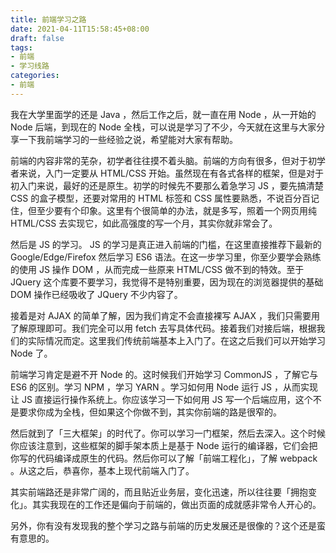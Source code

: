 ```yaml
---
title: 前端学习之路
date: 2021-04-11T15:58:45+08:00
draft: false
tags:
- 前端
- 学习线路
categories:
- 前端
---
```


我在大学里面学的还是 Java ，然后工作之后，就一直在用 Node ，从一开始的 Node 后端，到现在的 Node 全栈，可以说是学习了不少，今天就在这里与大家分享一下我前端学习的一些经验之说，希望能对大家有帮助。

前端的内容非常的芜杂，初学者往往摸不着头脑。前端的方向有很多，但对于初学者来说，入门一定要从 HTML/CSS 开始。虽然现在有各式各样的框架，但是对于初入门来说，最好的还是原生。初学的时候先不要那么着急学习 JS ，要先搞清楚 CSS 的盒子模型，还要对常用的 HTML 标签和 CSS 属性要熟悉，不说百分百记住，但至少要有个印象。这里有个很简单的办法，就是多写，照着一个网页用纯 HTML/CSS 去实现它，如此高强度的写一个月，其实你就非常会了。

然后是 JS 的学习。 JS 的学习是真正进入前端的门槛，在这里直接推荐下最新的 Google/Edge/Firefox 然后学习 ES6 语法。在这一步学习里，你至少要学会熟练的使用 JS 操作 DOM ，从而完成一些原来 HTML/CSS 做不到的特效。至于 JQuery 这个库要不要学习，我觉得不是特别重要，因为现在的浏览器提供的基础 DOM 操作已经吸收了 JQuery 不少内容了。

接着是对 AJAX 的简单了解，因为我们肯定不会直接裸写 AJAX ，我们只需要用了解原理即可。我们完全可以用 fetch 去写具体代码。接着我们对接后端，根据我们的实际情况而定。这里我们传统前端基本上入门了。在这之后我们可以开始学习 Node 了。

前端学习肯定是避不开 Node 的。这时候我们开始学习 CommonJS ，了解它与 ES6 的区别。学习 NPM ，学习 YARN 。学习如何用 Node 运行 JS ，从而实现让 JS 直接运行操作系统上。你应该学习一下如何用 JS 写一个后端应用，这个不是要求你成为全栈，但如果这个你做不到，其实你前端的路是很窄的。

然后就到了「三大框架」的时代了。你可以学习一门框架，然后去深入。这个时候你应该注意到，这些框架的脚手架本质上是基于 Node 运行的编译器，它们会把你写的代码编译成原生的代码。然后你可以了解「前端工程化」，了解 webpack 。从这之后，恭喜你，基本上现代前端入门了。

其实前端路还是非常广阔的，而且贴近业务层，变化迅速，所以往往要「拥抱变化」。其实我现在的工作还是偏向于前端的，做出页面的成就感非常令人开心的。

另外，你有没有发现我的整个学习之路与前端的历史发展还是很像的？这个还是蛮有意思的。
